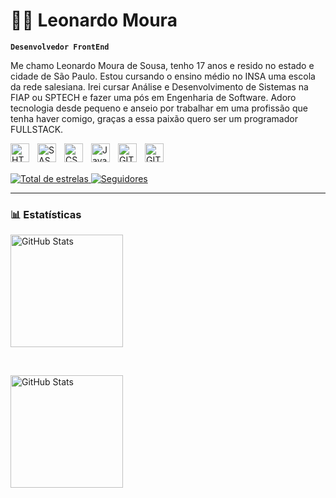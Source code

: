 # 👨‍💻 Leonardo Moura

**`Desenvolvedor FrontEnd`**

Me chamo Leonardo Moura de Sousa, tenho 17 anos e resido no estado e cidade de São Paulo. Estou cursando o ensino médio no INSA uma escola da rede salesiana. Irei cursar Análise e Desenvolvimento de Sistemas na FIAP ou SPTECH e fazer uma pós em Engenharia de Software. Adoro tecnologia desde pequeno e anseio por trabalhar em uma profissão que tenha haver comigo, graças a essa paixão quero ser um programador FULLSTACK.

<img 
    align="left" 
    alt="HTML"
    title="HTML" 
    width="30px" 
    style="padding-right: 10px;" 
    src="https://cdn.jsdelivr.net/gh/devicons/devicon@latest/icons/html5/html5-original.svg" 
/>

<img 
    align="left" 
    alt="SASS"
    title="SASS" 
    width="30px" 
    style="padding-right: 10px;" 
    src="https://cdn.jsdelivr.net/gh/devicons/devicon@latest/icons/sass/sass-original.svg" 
/>

<img 
    align="left" 
    alt="CSS" 
    title="CSS"
    width="30px" 
    style="padding-right: 10px;" 
    src="https://cdn.jsdelivr.net/gh/devicons/devicon@latest/icons/css3/css3-original.svg" 
/>

<img 
    align="left" 
    alt="JavaScript" 
    title="JavaScript"
    width="30px" 
    style="padding-right: 10px;" 
    src="https://cdn.jsdelivr.net/gh/devicons/devicon@latest/icons/javascript/javascript-original.svg" 
/>

<img align="left" 
    alt="GIT" 
    title="GIT"
    width="30px" 
    style="padding-right: 10px;"  src="https://cdn.jsdelivr.net/gh/devicons/devicon@latest/icons/git/git-original.svg"
/>

<img align="left" 
    alt="GITHUB" 
    title="GITHUB"
    width="30px" 
    style="padding-right: 10px;"  src="https://cdn.jsdelivr.net/gh/devicons/devicon@latest/icons/github/github-original.svg"
/>

<br><br>

<p align="left">
    <a href="https://github.com/leoom5?tab=repositories&sort=stargazers">
        <img 
            alt="Total de estrelas" 
            title="Total de estrelas GitHub" 
            src="https://custom-icon-badges.demolab.com/github/stars/leoom5?color=55960c&style=for-the-badge&labelColor=488207&logo=star&label=estrelas"
        />
    </a>
    <a href="https://github.com/leoom5?tab=followers">
        <img 
            alt="Seguidores" 
            title="Me siga no GitHub" 
            src="https://custom-icon-badges.demolab.com/github/followers/leoom5?color=236ad3&labelColor=1155ba&style=for-the-badge&logo=github&label=Seguidores&logoColor=white"
        />
    </a>
</p>

---


### 📊 Estatísticas

  <img 
    alt="GitHub Stats" 
    height="180" 
    style="padding-right: 10px;" 
    src="https://github-readme-stats.vercel.app/api?username=leoom5&show_icons=true&theme=cobalt&include_all_commits=true&locale=pt-br" 
  />

  <br/>
  
<img 
      alt="GitHub Stats" 
      height="180" 
      src="https://github-readme-stats.vercel.app/api/top-langs/?username=leoom5&theme=cobalt&layout=compact&custom_title=Tecnologias&langs_count=9" 
  />

